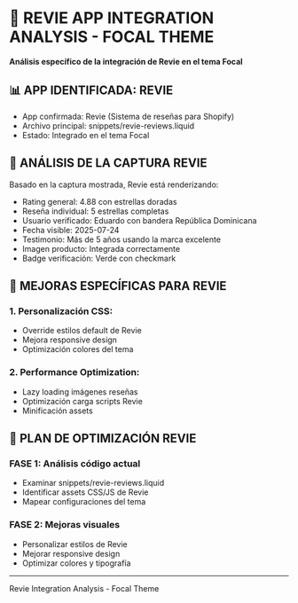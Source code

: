 # 🌟 REVIE APP INTEGRATION ANALYSIS - FOCAL THEME
**Análisis específico de la integración de Revie en el tema Focal**

## 📊 APP IDENTIFICADA: REVIE
- App confirmada: Revie (Sistema de reseñas para Shopify)
- Archivo principal: snippets/revie-reviews.liquid
- Estado: Integrado en el tema Focal

## 🎯 ANÁLISIS DE LA CAPTURA REVIE
Basado en la captura mostrada, Revie está renderizando:
- Rating general: 4.88 con estrellas doradas
- Reseña individual: 5 estrellas completas
- Usuario verificado: Eduardo con bandera República Dominicana
- Fecha visible: 2025-07-24
- Testimonio: Más de 5 años usando la marca excelente
- Imagen producto: Integrada correctamente
- Badge verificación: Verde con checkmark

## 🚀 MEJORAS ESPECÍFICAS PARA REVIE
### 1. Personalización CSS:
- Override estilos default de Revie
- Mejora responsive design
- Optimización colores del tema

### 2. Performance Optimization:
- Lazy loading imágenes reseñas
- Optimización carga scripts Revie
- Minificación assets

## 🎯 PLAN DE OPTIMIZACIÓN REVIE
### FASE 1: Análisis código actual
- Examinar snippets/revie-reviews.liquid
- Identificar assets CSS/JS de Revie
- Mapear configuraciones del tema

### FASE 2: Mejoras visuales
- Personalizar estilos de Revie
- Mejorar responsive design
- Optimizar colores y tipografía

---
Revie Integration Analysis - Focal Theme
